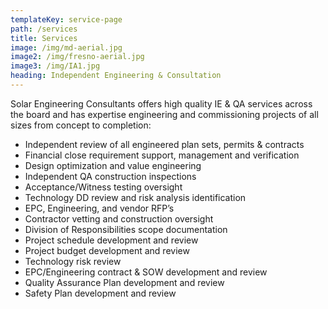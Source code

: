 ```yaml
---
templateKey: service-page
path: /services
title: Services
image: /img/md-aerial.jpg
image2: /img/fresno-aerial.jpg
image3: /img/IA1.jpg
heading: Independent Engineering & Consultation
---
```


Solar Engineering Consultants offers high quality IE & QA services across the board and has expertise
engineering and commissioning projects of all sizes from concept to completion:

* Independent review of all engineered plan sets, permits & contracts
* Financial close requirement support, management and verification
* Design optimization and value engineering
* Independent QA construction inspections
* Acceptance/Witness testing oversight
* Technology DD review and risk analysis identification
* EPC, Engineering, and vendor RFP’s
* Contractor vetting and construction oversight
* Division of Responsibilities scope documentation
* Project schedule development and review
* Project budget development and review
* Technology risk review
* EPC/Engineering contract & SOW development and review
* Quality Assurance Plan development and review
* Safety Plan development and review
